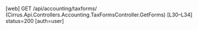 [web] GET /api/accounting/taxforms/  (Cirrus.Api.Controllers.Accounting.TaxFormsController.GetForms)  [L30–L34] status=200 [auth=user]

